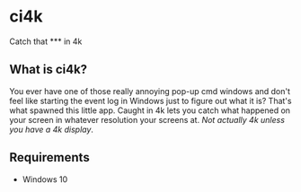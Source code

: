 # ci4k
Catch that *** in 4k

## What is ci4k?
You ever have one of those really annoying pop-up cmd windows and don't feel like starting the event log in Windows just to figure out what it is? That's what spawned this little app. Caught in 4k lets you catch what happened on your screen in whatever resolution your screens at. *Not actually 4k unless you have a 4k display*.

## Requirements
* Windows 10
